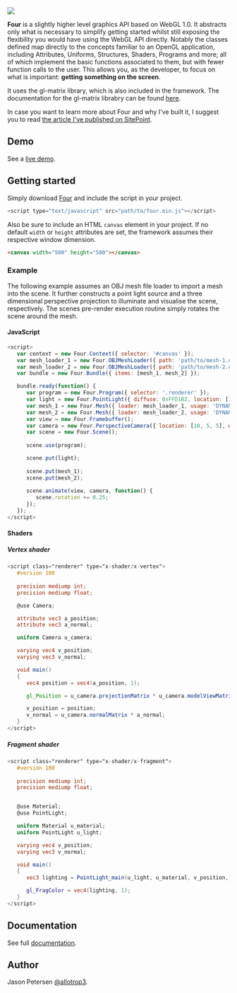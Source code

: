 <img src="http://allotrop3.github.io/four/images/four.jpg">

**Four** is a slightly higher level graphics API based on WebGL 1.0. It abstracts only what is necessary to simplify getting started whilst still exposing the flexibility you would have using the WebGL API directly. Notably the classes defined map directly to the concepts familiar to an OpenGL application, including Attributes, Uniforms, Structures, Shaders, Programs and more; all of which implement the basic functions associated to them, but with fewer function calls to the user. This allows you, as the developer, to focus on what is important: **getting something on the screen**.

It uses the gl-matrix library, which is also included in the framework. The documentation for the gl-matrix librabry can be found [here](http://glmatrix.net/docs/2.2.0/).

In case you want to learn more about Four and why I've built it, I suggest you to read [the article I've published on SitePoint](http://www.sitepoint.com/introducing-four-webgl-easier/).

## Demo

See a [live demo](http://allotrop3.github.io/four).

## Getting started

Simply download [Four](https://raw.githubusercontent.com/allotrop3/four/master/dist/four.min.js) and include the script in your project.

```javascript
<script type="text/javascript" src="path/to/four.min.js"></script>
```

Also be sure to include an HTML `canvas` element in your project. If no default `width` or `height` attributes are set, the framework assumes their respective window dimension.

```html
<canvas width="500" height="500"></canvas>
```

### Example

The following example assumes an OBJ mesh file loader to import a mesh into the scene. It further constructs a point light source and a three dimensional perspective projection to illuminate and visualise the scene, respectively. The scenes pre-render execution routine simply rotates the scene around the mesh.

#### JavaScript

```javascript
<script>
   var context = new Four.Context({ selector: '#canvas' });
   var mesh_loader_1 = new Four.OBJMeshLoader({ path: 'path/to/mesh-1.obj', indexed: true });
   var mesh_loader_2 = new Four.OBJMeshLoader({ path: 'path/to/mesh-2.obj', indexed: true });
   var bundle = new Four.Bundle({ items: [mesh_1, mesh_2] });

   bundle.ready(function() {
      var program = new Four.Program({ selector: '.renderer' });
      var light = new Four.PointLight({ diffuse: 0xFFD1B2, location: [10, 15, 0] });
      var mesh_1 = new Four.Mesh({ loader: mesh_loader_1, usage: 'DYNAMIC_DRAW', primitive: 'LINES' });
      var mesh_2 = new Four.Mesh({ loader: mesh_loader_2, usage: 'DYNAMIC_DRAW', primitive: 'LINES' });
      var view = new Four.Framebuffer();
      var camera = new Four.PerspectiveCamera({ location: [10, 5, 5], width: context.canvas.width, height: context.canvas.height });
      var scene = new Four.Scene();
      
      scene.use(program);

      scene.put(light);
      
      scene.put(mesh_1);
      scene.put(mesh_2);
      
      scene.animate(view, camera, function() {
         scene.rotation += 0.25;
      });
   });
</script>
```

#### Shaders

##### Vertex shader

```glsl
<script class="renderer" type="x-shader/x-vertex">
   #version 100
   
   precision mediump int;
   precision mediump float;

   @use Camera;

   attribute vec3 a_position;
   attribute vec3 a_normal;

   uniform Camera u_camera;

   varying vec4 v_position;
   varying vec3 v_normal;

   void main()
   {
      vec4 position = vec4(a_position, 1);

      gl_Position = u_camera.projectionMatrix * u_camera.modelViewMatrix * position;

      v_position = position;
      v_normal = u_camera.normalMatrix * a_normal;
   }
</script>
```
##### Fragment shader

```glsl
<script class="renderer" type="x-shader/x-fragment">
   #version 100
   
   precision mediump int;
   precision mediump float;


   @use Material;
   @use PointLight;

   uniform Material u_material;
   uniform PointLight u_light;

   varying vec4 v_position;
   varying vec3 v_normal;

   void main()
   {
      vec3 lighting = PointLight_main(u_light, u_material, v_position, v_normal);

      gl_FragColor = vec4(lighting, 1);
   }
</script>
```

## Documentation

See full [documentation](https://github.com/allotrop3/four/wiki).

## Author

Jason Petersen [@allotrop3](https://twitter.com/allotrop3).
